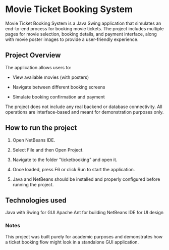 # Movie Ticket Booking System

Movie Ticket Booking System is a Java Swing application that simulates an end-to-end process for booking movie tickets. The project includes multiple pages for movie selection, booking details, and payment interface, along with movie poster images to provide a user-friendly experience.

## Project Overview

The application allows users to:

  - View available movies (with posters)

  - Navigate between different booking screens

  - Simulate booking confirmation and payment

The project does not include any real backend or database connectivity. All operations are interface-based and meant for demonstration purposes only.

## How to run the project 

1. Open NetBeans IDE.

2. Select File and then Open Project.

3. Navigate to the folder "ticketbooking" and open it.

4. Once loaded, press F6 or click Run to start the application.

5. Java and NetBeans should be installed and properly configured before running the project.


## Technologies used

Java with Swing for GUI
Apache Ant for building
NetBeans IDE for UI design

### Notes 
This project was built purely for academic purposes and demonstrates how a ticket booking flow might look in a standalone GUI application.
